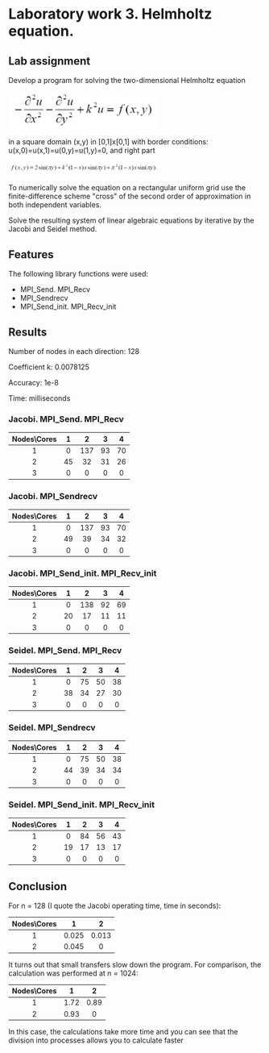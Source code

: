 # Laboratory work 3. Helmholtz equation.

## Lab assignment

Develop a program for solving the two-dimensional Helmholtz equation

<p>
  <img src="https://github.com/avelycure/avelycure/blob/master/assets/parallel_technologies/helmholtz/helmholts.png" width="300" />
</p>

in a square domain (x,y) in [0,1]x[0,1] with border conditions: u(x,0)=u(x,1)=u(0,y)=u(1,y)=0, and right part

<p>
  <img src="https://github.com/avelycure/avelycure/blob/master/assets/parallel_technologies/helmholtz/right_part.png" width="300" />
</p>

To numerically solve the equation on a rectangular uniform grid use the finite-difference scheme "cross" of the second order of approximation in
both independent variables.

Solve the resulting system of linear algebraic equations by iterative by the Jacobi and Seidel method.

## Features

The following library functions were used:
* MPI_Send. MPI_Recv
* MPI_Sendrecv
* MPI_Send_init. MPI_Recv_init

## Results

Number of nodes in each direction: 128

Coefficient k: 0.0078125

Accuracy: 1e-8

Time: milliseconds

### Jacobi. MPI_Send. MPI_Recv
|Nodes\Cores|1|2|3|4|
|:----------:|:----------:|:----------:|:----------:|:----------:|
|1|0|137|93|70|
|2|45|32|31|26|
|3|0|0|0|0|

### Jacobi. MPI_Sendrecv
|Nodes\Cores|1|2|3|4|
|:----------:|:----------:|:----------:|:----------:|:----------:|
|1|0|137|93|70|
|2|49|39|34|32|
|3|0|0|0|0|

### Jacobi. MPI_Send_init. MPI_Recv_init
|Nodes\Cores|1|2|3|4|
|:-:|:-:|:-:|:-:|:-:|
|1|0|138|92|69|
|2|20|17|11|11|
|3|0|0|0|0|

### Seidel. MPI_Send. MPI_Recv
|Nodes\Cores|1|2|3|4|
|:----------:|:----------:|:----------:|:----------:|:----------:|
|1|0|75|50|38|
|2|38|34|27|30|
|3|0|0|0|0|

### Seidel. MPI_Sendrecv
|Nodes\Cores|1|2|3|4|
|:----------:|:----------:|:----------:|:----------:|:----------:|
|1|0|75|50|38|
|2|44|39|34|34|
|3|0|0|0|0|

### Seidel. MPI_Send_init. MPI_Recv_init
|Nodes\Cores|1|2|3|4|
|:----------:|:----------:|:----------:|:----------:|:----------:|
|1|0|84|56|43|
|2|19|17|13|17|
|3|0|0|0|0|

## Conclusion
For n = 128 (I quote the Jacobi operating time, time in seconds):

|Nodes\Cores|1|2|
|:----------:|:----------:|:----------:
|1|0.025|0.013|
|2|0.045|0|

It turns out that small transfers slow down the program. For comparison, the calculation was performed at n = 1024:

|Nodes\Cores|1|2|
|:----------:|:----------:|:----------:
|1|1.72|0.89|
|2|0.93|0|

In this case, the calculations take more time and you can see that the division into processes allows you to calculate faster
